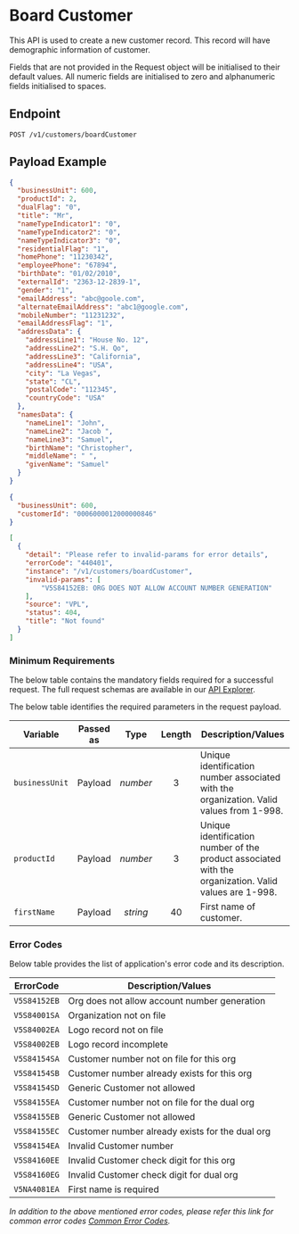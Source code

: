 # Board Customer

This API is used to create a new customer record. This record will have demographic information of customer.

Fields that are not provided in the Request object will be initialised to their default values. All numeric fields are initialised to zero and alphanumeric fields initialised to spaces.

## Endpoint

`POST /v1/customers/boardCustomer`

## Payload Example
 
<!--
type: tab
titles: Request, Response, Error
-->

```json
{
  "businessUnit": 600,
  "productId": 2,
  "dualFlag": "0",
  "title": "Mr",
  "nameTypeIndicator1": "0",
  "nameTypeIndicator2": "0",
  "nameTypeIndicator3": "0",
  "residentialFlag": "1",
  "homePhone": "11230342",
  "employeePhone": "67894",
  "birthDate": "01/02/2010",
  "externalId": "2363-12-2839-1",
  "gender": "1",
  "emailAddress": "abc@goole.com",
  "alternateEmailAddress": "abc1@google.com",
  "mobileNumber": "11231232",
  "emailAddressFlag": "1",
  "addressData": {
    "addressLine1": "House No. 12",
    "addressLine2": "S.H. Qo",
    "addressLine3": "California",
    "addressLine4": "USA",
    "city": "La Vegas",
    "state": "CL",
    "postalCode": "112345",
    "countryCode": "USA"
  },
  "namesData": {
    "nameLine1": "John",
    "nameLine2": "Jacob ",
    "nameLine3": "Samuel",
    "birthName": "Christopher",
    "middleName": " ",
    "givenName": "Samuel"
  }
}
```

<!--
type: tab
--> 

```json
{
  "businessUnit": 600,
  "customerId": "0006000012000000846"
}
```

<!--
type: tab
--> 

```json
[
  {
    "detail": "Please refer to invalid-params for error details",
    "errorCode": "440401",
    "instance": "/v1/customers/boardCustomer",
    "invalid-params": [
        "V5S84152EB: ORG DOES NOT ALLOW ACCOUNT NUMBER GENERATION"
    ],
    "source": "VPL",
    "status": 404,
    "title": "Not found"
  }
]
```

<!-- type: tab-end -->
### Minimum Requirements

The below table contains the mandatory fields required for a successful request. The full request schemas are available in our [API Explorer](../api/?type=post&path=/v1/customers/boardCustomer).

The below table identifies the required parameters in the request payload.

| Variable | Passed as | Type | Length | Description/Values |
| -------- | :-------: | :--: | :------------: | ------------------ |
| `businessUnit` | Payload | *number* | 3 | Unique identification number associated with the organization. Valid values from 1-998. |
| `productId` | Payload | *number* | 3 | Unique identification number of the product associated with the organization. Valid values are 1-998. |
| `firstName` | Payload | *string* | 40 | First name of customer. |

### Error Codes

Below table provides the list of application's error code and its description.

| ErrorCode |  Description/Values |
| --------  | ------------------ |
| `V5S84152EB` | Org does not allow account number generation |
| `V5S84001SA` | Organization not on file |
| `V5S84002EA` | Logo record not on file |
| `V5S84002EB` | Logo record incomplete | 
| `V5S84154SA` | Customer number not on file for this org |
| `V5S84154SB` | Customer number already exists for this org | 
| `V5S84154SD` | Generic Customer not allowed |
| `V5S84155EA` | Customer number not on file for the dual org | 
| `V5S84155EB` | Generic Customer not allowed |
| `V5S84155EC` | Customer number already exists for the dual org |
| `V5S84154EA` | Invalid Customer number | 
| `V5S84160EE` | Invalid Customer check digit for this org |                         
| `V5S84160EG` | Invalid Customer check digit for dual org |
| `V5NA4081EA` | First name is required |

*In addition to the above mentioned error codes, please refer this link for common error codes [Common Error Codes](?path=docs/Common_Error_Code.md).*